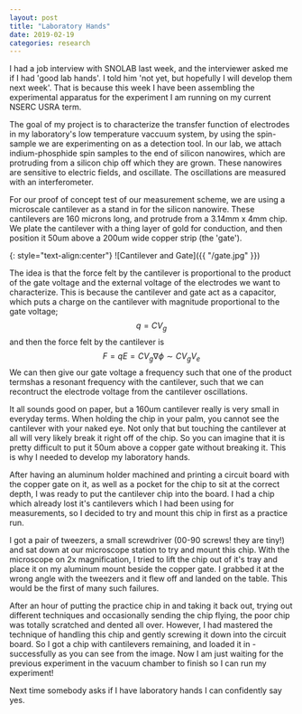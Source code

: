 ```yaml
---
layout: post
title: "Laboratory Hands"
date: 2019-02-19
categories: research
---
```


<script src='https://cdnjs.cloudflare.com/ajax/libs/mathjax/2.7.4/latest.js?config=TeX-MML-AM_CHTML' async></script>

I had a job interview with SNOLAB last week, and the interviewer asked me if I had 'good lab hands'. I told him 'not yet, but hopefully I will develop them next week'. That is because this week I have been assembling the experimental apparatus for the experiment I am running on my current NSERC USRA term.

The goal of my project is to characterize the transfer function of electrodes in my laboratory's low temperature vaccuum system, by using the spin-sample we are experimenting on as a detection tool. In our lab, we attach indium-phosphide spin samples to the end of silicon nanowires, which are protruding from a silicon chip off which they are grown. These nanowires are sensitive to electric fields, and oscillate. The oscillations are measured with an interferometer.

For our proof of concept test of our measurement scheme, we are using a microscale cantilever as a stand in for the silicon nanowire. These cantilevers are 160 microns long, and protrude from a 3.14mm x 4mm chip. We plate the cantilever with a thing layer of gold for conduction, and then position it 50um above a 200um wide copper strip (the 'gate').

{: style="text-align:center"}
![Cantilever and Gate]({{ "/gate.jpg" }}) 

The idea is that the force felt by the cantilever is proportional to the product of the gate voltage and the external voltage of the electrodes we want to characterize. This is because the cantilever and gate act as a capacitor, which puts a charge on the cantilever with magnitude proportional to the gate voltage;
$$q = CV_g$$
and then the force felt by the cantilever is
$$F = qE = CV_g \nabla \phi \sim CV_g V_e$$
We can then give our gate voltage a frequency such that one of the product termshas a resonant frequency with the cantilever, such that we can recontruct the electrode voltage from the cantilever oscillations.

It all sounds good on paper, but a 160um cantilever really is very small in everyday terms. When holding the chip in your palm, you cannot see the cantilever with your naked eye. Not only that but touching the cantilever at all will very likely break it right off of the chip. So you can imagine that it is pretty difficult to put it 50um above a copper gate without breaking it. This is why I needed to develop my laboratory hands.

After having an aluminum holder machined and printing a circuit board with the copper gate on it, as well as a pocket for the chip to sit at the correct depth, I was ready to put the cantilever chip into the board. I had a chip which already lost it's cantilevers which I had been using for measurements, so I decided to try and mount this chip in first as a practice run.

I got a pair of tweezers, a small screwdriver (00-90 screws! they are tiny!) and sat down at our microscope station to try and mount this chip. With the microscope on 2x magnification, I tried to lift the chip out of it's tray and place it on my aluminum mount beside the copper gate. I grabbed it at the wrong angle with the tweezers and it flew off and landed on the table. This would be the first of many such failures.

After an hour of putting the practice chip in and taking it back out, trying out different techniques and occasionally sending the chip flying, the poor chip was totally scratched and dented all over. However, I had mastered the technique of handling this chip and gently screwing it down into the circuit board. So I got a chip with cantilevers remaining, and loaded it in - successfully as you can see from the image. Now I am just waiting for the previous experiment in the vacuum chamber to finish so I can run my experiment!

Next time somebody asks if I have laboratory hands I can confidently say yes.
